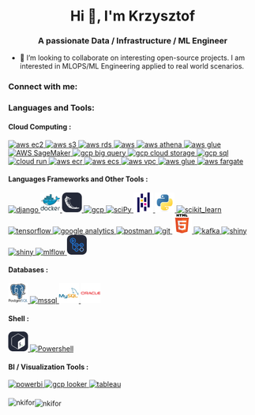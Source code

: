 <h1 align="center">Hi 👋, I'm Krzysztof</h1>
<h3 align="center">A passionate Data / Infrastructure / ML Engineer</h3>


- 👯 I’m looking to collaborate on interesting open-source projects. I am interested in MLOPS/ML Engineering applied to real world scenarios.


<h3 align="left">Connect with me:</h3>
<p align="left">
</p>


<h3 align="left">Languages and Tools:</h3> 
<h4 align="left">Cloud Computing :</h4> 
<p align="left"> <a href="https://aws.amazon.com/ec2/" target="_blank" rel="noreferrer"> <img src="https://i.pinimg.com/originals/58/b5/48/58b5486d603986fa563abcfbf034a8c2.png" alt="aws ec2" width="40" height="40"/> </a> <a href="https://aws.amazon.com/s3/" target="_blank" rel="noreferrer"> <img src="https://seeklogo.com/images/A/amazon-s3-simple-storage-service-logo-9A3F37976E-seeklogo.com.png" alt="aws s3" width="40" height="40"/> </a> <a href="https://aws.amazon.com/rds/" target="_blank" rel="noreferrer"> <img src="https://cdn.freebiesupply.com/logos/large/2x/aws-rds-logo-png-transparent.png" alt="aws rds" width="40" height="40"/> </a>
 <a href="https://aws.amazon.com/lambda/" target="_blank" rel="noreferrer"> <img src="https://upload.wikimedia.org/wikipedia/commons/5/5c/Amazon_Lambda_architecture_logo.svg" alt="aws" width="40" height="40"/> </a> <a href="https://aws.amazon.com/athena/" target="_blank" rel="noreferrer"> <img src="https://static-00.iconduck.com/assets.00/analytics-amazonathena-icon-2048x2028-16si4o29.png" alt="aws athena" width="40" height="40"/> </a> <a href="https://aws.amazon.com/glue/" target="_blank" rel="noreferrer"> <img src="https://static-00.iconduck.com/assets.00/analytics-awsglue-icon-1696x2048-72ggmbjy.png" alt="aws glue" width="40" height="40"/> </a> <a href="https://aws.amazon.com/sagemaker/" target="_blank" rel="noreferrer"> <img src="https://d2908q01vomqb2.cloudfront.net/da4b9237bacccdf19c0760cab7aec4a8359010b0/2018/04/03/IconOnly.png" alt="AWS SageMaker" width="40" height="40"/> </a> <a href="https://cloud.google.com/bigquery" target="_blank" rel="noreferrer"> <img src="https://cdn.worldvectorlogo.com/logos/google-bigquery-logo-1.svg" alt="gcp big query" width="40" height="40"/> </a> <a href="https://cloud.google.com/storage" target="_blank" rel="noreferrer"> <img src="https://www.logo.wine/a/logo/Google_Storage/Google_Storage-Logo.wine.svg" alt="gcp cloud storage" width="40" height="40"/> </a> <a href="https://cloud.google.com/sql" target="_blank" rel="noreferrer"> <img src="https://static-00.iconduck.com/assets.00/cloud-sql-icon-750x1024-tfcnut8c.png" alt="gcp sql" width="40" height="40"/> </a> <a href="https://cloud.google.com/run" target="_blank" rel="noreferrer"> <img src="https://repository-images.githubusercontent.com/189295422/f294aa00-838c-11e9-8e27-a1fdc651371f" alt="cloud run" width="40" height="40"/> </a>
<a href="https://aws.amazon.com/ecr/" target="_blank" rel="noreferrer"> <img src="https://avatars.githubusercontent.com/u/78044749?s=64&v=4" alt="aws ecr" width="40" height="40"/> </a>
<a href="https://aws.amazon.com/ecs/" target="_blank" rel="noreferrer"> <img src="https://static-00.iconduck.com/assets.00/amazon-ecs-color-icon-481x512-uy1j6sqj.png" alt="aws ecs" width="40" height="40"/> </a>
<a href="https://aws.amazon.com/vpc/" target="_blank" rel="noreferrer"> <img src="https://miro.medium.com/v2/resize:fit:2570/1*YcNHxdrbPlV-lWjN_0Ek3g.png" alt="aws vpc" width="40" height="40"/> </a>
<a href="https://aws.amazon.com/glue/" target="_blank" rel="noreferrer"> <img src="https://encrypted-tbn0.gstatic.com/images?q=tbn:ANd9GcTUwFzlUgtcx8pothC2ygIsHB4lI4PFPynOt0Z3VjKao3F8DRjdO7NgHY6lTqqu024IPkw&usqp=CAU" alt="aws glue" width="40" height="40"/> </a>
<a href="https://aws.amazon.com/fargate/" target="_blank" rel="noreferrer"> <img src="https://www.logicata.com/wp-content/uploads/2020/04/AWS-Fargate_light-bg@4x-300x300.png" alt="aws fargate" width="40" height="40"/> </a>


<h4 align="left">Languages Frameworks and Other Tools :</h4>
 <a href="https://www.djangoproject.com/" target="_blank" rel="noreferrer"> <img src="https://cdn.worldvectorlogo.com/logos/django.svg" alt="django" width="40" height="40"/> </a> <a href="https://www.docker.com/" target="_blank" rel="noreferrer"> <img src="https://raw.githubusercontent.com/devicons/devicon/master/icons/docker/docker-original-wordmark.svg" alt="docker" width="40" height="40"/> </a> <a href="https://flask.palletsprojects.com/" target="_blank" rel="noreferrer"> <img src="https://github.com/tandpfun/skill-icons/raw/main/icons/Flask-Dark.svg" alt="flask" width="40" height="40"/> </a> <a href="https://seaborn.pydata.org/" target="_blank" rel="noreferrer"> <img src="https://seaborn.pydata.org/_images/logo-tall-lightbg.svg" alt="gcp" width="40" height="40"/> </a> <a href="https://scipy.org/" target="_blank" rel="noreferrer"> <img src="https://upload.wikimedia.org/wikipedia/commons/thumb/b/b2/SCIPY_2.svg/1200px-SCIPY_2.svg.png" alt="sciPy" width="40" height="40"/> </a> <a href="https://pandas.pydata.org/" target="_blank" rel="noreferrer"> <img src="https://raw.githubusercontent.com/devicons/devicon/2ae2a900d2f041da66e950e4d48052658d850630/icons/pandas/pandas-original.svg" alt="pandas" width="40" height="40"/> </a>  <a href="https://www.python.org" target="_blank" rel="noreferrer"> <img src="https://raw.githubusercontent.com/devicons/devicon/master/icons/python/python-original.svg" alt="python" width="40" height="40"/> </a> <a href="https://scikit-learn.org/" target="_blank" rel="noreferrer"> <img src="https://upload.wikimedia.org/wikipedia/commons/0/05/Scikit_learn_logo_small.svg" alt="scikit_learn" width="40" height="40"/> </a>  <a href="https://www.tensorflow.org" target="_blank" rel="noreferrer"> <img src="https://www.vectorlogo.zone/logos/tensorflow/tensorflow-icon.svg" alt="tensorflow" width="40" height="40"/> </a>
 <a href="https://analytics.google.com/analytics/web/provision/#/provision" target="_blank" rel="noreferrer"> <img src="https://zeevector.com/wp-content/uploads/Google-Analytics-Logo-PNG.png" alt="google analytics" width="40" height="40"/> </a>
  <a href="https://postman.com" target="_blank" rel="noreferrer"> <img src="https://www.vectorlogo.zone/logos/getpostman/getpostman-icon.svg" alt="postman" width="40" height="40"/> </a><a href="https://git-scm.com/" target="_blank" rel="noreferrer"> <img src="https://www.vectorlogo.zone/logos/git-scm/git-scm-icon.svg" alt="git" width="40" height="40"/> </a> <a href="https://www.w3.org/html/" target="_blank" rel="noreferrer"> <img src="https://raw.githubusercontent.com/devicons/devicon/master/icons/html5/html5-original-wordmark.svg" alt="html5" width="40" height="40"/> </a> <a href="https://kafka.apache.org/" target="_blank" rel="noreferrer"> <img src="https://www.vectorlogo.zone/logos/apache_kafka/apache_kafka-icon.svg" alt="kafka" width="40" height="40"/> </a> <a href="https://www.rstudio.com/products/shiny/" target="_blank" rel="noreferrer"> <img src="https://rstudio.github.io/shiny/reference/figures/logo.png" alt="shiny" width="40" height="40"/> </a>
  <a href="https://www.r-project.org/" target="_blank" rel="noreferrer"> <img src="https://upload.wikimedia.org/wikipedia/commons/thumb/1/1b/R_logo.svg/2560px-R_logo.svg.png" alt="shiny" width="40" height="40"/> </a> <a href="https://mlflow.org/" target="_blank" rel="noreferrer"> <img src="https://www.databricks.com/en-website-assets/static/d02291ee7de2baaa7b177e6a09072695/managedmlfow-header.svg" alt="mlflow" width="40" height="40"/> </a>
<a href="https://docs.github.com/en/actions" target="_blank" rel="noreferrer"> <img src="https://github.com/tandpfun/skill-icons/raw/main/icons/GithubActions-Dark.svg" alt="github action" width="40" height="40"/> </a>



 <h4 align="left">Databases :</h4>
<a href="https://www.postgresql.org" target="_blank" rel="noreferrer"> <img src="https://raw.githubusercontent.com/devicons/devicon/master/icons/postgresql/postgresql-original-wordmark.svg" alt="postgresql" width="40" height="40"/> </a>
<a href="https://www.microsoft.com/en-us/sql-server" target="_blank" rel="noreferrer"> <img src="https://www.svgrepo.com/show/303229/microsoft-sql-server-logo.svg" alt="mssql" width="40" height="40"/> </a> <a href="https://www.mysql.com/" target="_blank" rel="noreferrer"> <img src="https://raw.githubusercontent.com/devicons/devicon/master/icons/mysql/mysql-original-wordmark.svg" alt="mysql" width="40" height="40"/> </a> <a href="https://www.oracle.com/" target="_blank" rel="noreferrer"> <img src="https://raw.githubusercontent.com/devicons/devicon/master/icons/oracle/oracle-original.svg" alt="oracle" width="40" height="40"/> </a> 


<h4 align="left">Shell :</h4>
<a href="https://www.gnu.org/software/bash/" target="_blank" rel="noreferrer"> <img src="https://github.com/tandpfun/skill-icons/raw/main/icons/Bash-Dark.svg" alt="bash" width="40" height="40"/> </a>
<a href="https://learn.microsoft.com/en-us/powershell/" target="_blank" rel="noreferrer"> <img src="https://upload.wikimedia.org/wikipedia/commons/2/2f/PowerShell_5.0_icon.png" alt="Powershell" width="40" height="40"/> </a> 
  </p>
<h4 align="left">BI / Visualization Tools :</h4>
  <a href="https://powerbi.microsoft.com/en-us/" target="_blank" rel="noreferrer"> <img src="https://upload.wikimedia.org/wikipedia/commons/thumb/c/cf/New_Power_BI_Logo.svg/2048px-New_Power_BI_Logo.svg.png" alt="powerbi" width="40" height="40"/> </a>
 <a href="https://cloud.google.com/looker" target="_blank" rel="noreferrer"> <img src="https://miro.medium.com/v2/resize:fit:470/1*9eA_818MYCfc0KI9J7wIgA.png" alt="gcp looker" width="40" height="40"/> </a>
  <a href="https://www.tableau.com/" target="_blank" rel="noreferrer"> <img src="https://cdn.worldvectorlogo.com/logos/tableau-software.svg" alt="tableau" width="40" height="40"/> </a>
<h4 align="left"> </h4>

<p><img align="left" src="https://github-readme-stats.vercel.app/api/top-langs?username=nkifor&show_icons=true&locale=en&layout=compact" alt="nkifor" /></p>

<p><img align="center" src="https://github-readme-streak-stats.herokuapp.com/?user=nkifor&" alt="nkifor" /></p>
